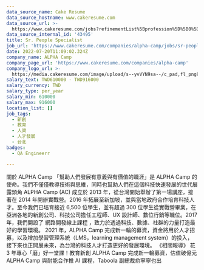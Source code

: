 ```yaml
---
data_source_name: Cake Resume
data_source_hostname: www.cakeresume.com
data_source_url: >-
  https://www.cakeresume.com/jobs?refinementList%5Bprofession%5D%5B0%5D=engineering_qa-engineer&refinementList%5Bsalary_currency%5D=TWD&range%5Bsalary_range%5D%5Bmin%5D=800096
data_source_internal_id: '43495'
title: Sr. People Specialist
job_url: 'https://www.cakeresume.com/companies/alpha-camp/jobs/sr-people-specialist'
date: 2022-07-20T11:09:02.324Z
company_name: ALPHA Camp
company_page_url: 'https://www.cakeresume.com/companies/alpha-camp'
company_logo_url: >-
  https://media.cakeresume.com/image/upload/s--yvVYN9sa--/c_pad,fl_png8,h_200,w_200/v1548316744/ribjsyna9cm9tm4pkv63.png
salary_text: TWD610000 - TWD916000
salary_currency: TWD
salary_type: per_year
salary_min: 610000
salary_max: 916000
location_list: []
job_tags:
  - 新創
  - 教育
  - 人資
  - 人才發展
  - 台北
badges:
  - QA Engineerr

---
```


關於 ALPHA Camp 「幫助人們發展有意義與有價值的職涯」是 ALPHA Camp 的使命。我們不僅僅教導技術與思維，同時也幫助人們在這個科技快速發展的世代展露頭角 ALPHA Camp (AC) 成立於 2013 年，從台灣開始舉辦了第一場講座，接著在 2014 年開辦實戰營。2016 年拓展至新加坡，並與當地政府合作培育科技人才。至今我們已培育接近 6,500 位學生，並有超過 300 位學生從實戰營畢業，在亞洲各地的新創公司、科技公司擔任工程師、UX 設計師、數位行銷等職位。2017 年，我們開設了 網路開發線上課程 ，致力於透過科技、數據、社群的力量打造最好的學習環境。 2021 年，ALPHA Camp 完成新一輪的募資，資金將用於人才招募，以及增加學習管理系統（LMS，learning management system）的投入，接下來也正開展未來，為台灣的科技人才打造更好的發展環境。 《相關報導》 花 3 年專心「磨」好一堂課！教育新創 ALPHA Camp 完成新一輪募資，估值破億元 ALPHA Camp 與耐能合作推 AI 課程，Taboola 副總裁俞寧寧也出